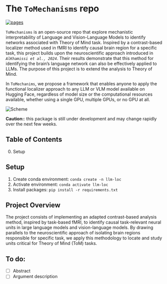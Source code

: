 # The ```ToMechanisms``` repo

[![pages](https://img.shields.io/badge/api-docs-blue)](https://YOUR_GITHUB_NICKNAME.github.io/YOUR_PACKAGE_NAME)

```ToMechanisms``` is an open-source repo that explore mechanistic interpretability of Language and Vision-Language Models to identify networks associated with Theory of Mind task. Inspired by a contrast-based localizer method used in fMRI to identify causal brain region for a specific task, this project builds upon the neuroscientific approach introduced in *`AlKhamissi et al., 2024`*. Their results demonstrate that this method for identifying the brain’s language network can also be effectively applied to LLMs. The purpose of this project is to extend the analysis to Theory of Mind.

In ```ToMechanims```, we propose a framework that enables anyone to apply the functional localizer approach to any LLM or VLM model available on Hugging Face, regardless of model size or the computational resources available, whether using a single GPU, multiple GPUs, or no GPU at all.

![Scheme](assets/scheme_project.png)


**Caution:**: this package is still under development and may change rapidly over the next few weeks.

## Table of Contents

0. Setup


## Setup
1. Create conda environment: `conda create -n llm-loc`
2. Activate environment: `conda activate llm-loc`
3. Install packages: `pip install -r requirements.txt`

## Project Overview

The project consists of implementing an adapted contrast-based analysis method, inspired by task-based fMRI, to identify causal task-relevant neural units in large language models and vision-language models. By drawing parallels to the neuroscientific approach of isolating brain regions responsible for specific task, we apply this methodology to locate and study units critical for Theory of Mind (ToM) tasks.

## To do:
- [ ] Abstract
- [ ] Argument description

